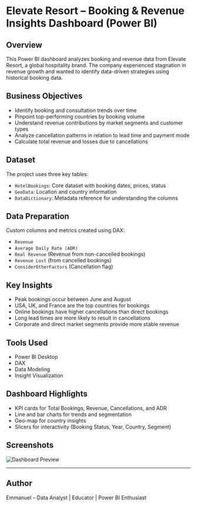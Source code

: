 
# Elevate Resort – Booking & Revenue Insights Dashboard (Power BI)

## Overview
This Power BI dashboard analyzes booking and revenue data from Elevate Resort, a global hospitality brand. The company experienced stagnation in revenue growth and wanted to identify data-driven strategies using historical booking data.

## Business Objectives
- Identify booking and consultation trends over time
- Pinpoint top-performing countries by booking volume
- Understand revenue contributions by market segments and customer types
- Analyze cancellation patterns in relation to lead time and payment mode
- Calculate total revenue and losses due to cancellations

## Dataset
The project uses three key tables:
- `HotelBookings`: Core dataset with booking dates, prices, status
- `GeoData`: Location and country information
- `DataDictionary`: Metadata reference for understanding the columns

## Data Preparation
Custom columns and metrics created using DAX:
- `Revenue`
- `Average Daily Rate (ADR)`
- `Real Revenue` (Revenue from non-cancelled bookings)
- `Revenue Lost` (from cancelled bookings)
- `ConsiderOtherFactors` (Cancellation flag)

## Key Insights
- Peak bookings occur between June and August
- USA, UK, and France are the top countries for bookings
- Online bookings have higher cancellations than direct bookings
- Long lead times are more likely to result in cancellations
- Corporate and direct market segments provide more stable revenue

## Tools Used
- Power BI Desktop
- DAX
- Data Modeling
- Insight Visualization

## Dashboard Highlights
- KPI cards for Total Bookings, Revenue, Cancellations, and ADR
- Line and bar charts for trends and segmentation
- Geo-map for country insights
- Slicers for interactivity (Booking Status, Year, Country, Segment)

## Screenshots
![Dashboard Preview](images/dashboard_preview.png)

---

## Author
Emmanuel – Data Analyst | Educator | Power BI Enthusiast
